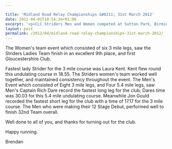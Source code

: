 ```yaml
---

title: 'Midland Road Relay Championships &#8211; 31st March 2012'
date: 2012-04-01T18:54:34+01:00
excerpt: '<p>CLC Striders Men and Women competed at Sutton Park, Birmingham Saturday 31st March in the Midland Road Relay Championships.</p>'
layout: post
permalink: /2012/04/midland-road-relay-championships-31st-march-2012/
---
```

</p> 

The Women's team event which consisted of six 3 mile legs, saw the Striders Ladies Team finish in an excellent 9th place, and first Gloucestershire Club.

Fastest lady Strider for the 3 mile course was Laura Kent. Kent flew round this undulating course in 18.55. The Striders women's team worked well together, and maintained consistency throughout the event. The Men's Event which consisted of Eight 3 mile legs, and Four 5.4 mile legs, saw Men's Captain Rich Dare record the fastest long leg for the club; Dares time was 30.03 for this 5.4 mile undulating course. Meanwhile Jon Gould recorded the fastest short leg for the club with a time of 17.17 for the 3 mile course. The Men who were making their 12 Stage Debut, performed well to finish 32nd Team overall.

Well done to all of you, and thanks for turning out for the club.

Happy running. 

Brendan</p>